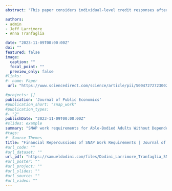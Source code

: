 ```yaml
---
abstract: "This paper considers individual-level credit responses after the implementation of work requirements for SNAP benefits. It does so by exploiting county-level variation in the reintroduction of work requirements after the Great Recession. We find that new SNAP work requirements lead more people to seek out new credit and lead to an increase in credit account openings. New work requirements also result in an increase in total outstanding credit balances as well as an increase in past due balances. These findings suggest that individuals are turning to credit and debt products to cover expenses after losing SNAP eligibility."

authors:
- admin
- Jeff Larrimore
- Anna Tranfaglia

date: "2023-11-09T00:00:00Z"
doi: ""
featured: false
image:
  caption: ""
  focal_point: ""
  preview_only: false
#links:
#- name: Paper
 url: "https://www.sciencedirect.com/science/article/pii/S0047272723002165"

#projects: []
publication: 'Journal of Public Economics'
#publication_short: "snap_work"
#publication_types:
#- "2"
publishDate: "2023-11-09T00:00:00Z"
#slides: example
summary: "SNAP work requirements for Able-Bodied Adults Without Dependents (ABAWDs) significantly increased credit seeking, credit balances, and past due credit cards."
#tags:
#- Source Themes
title: "Financial Repercussions of SNAP Work Requirements | Journal of Public Economics"
#url_code: ""
#url_dataset: ""
url_pdf: "https://samueldodini.com/files/Dodini_Larrimore_Tranfaglia_SNAP_work_4_2023.pdf"
#url_poster: ""
#url_project: ""
#url_slides: ""
#url_source: ""
#url_video: ""
---
```

